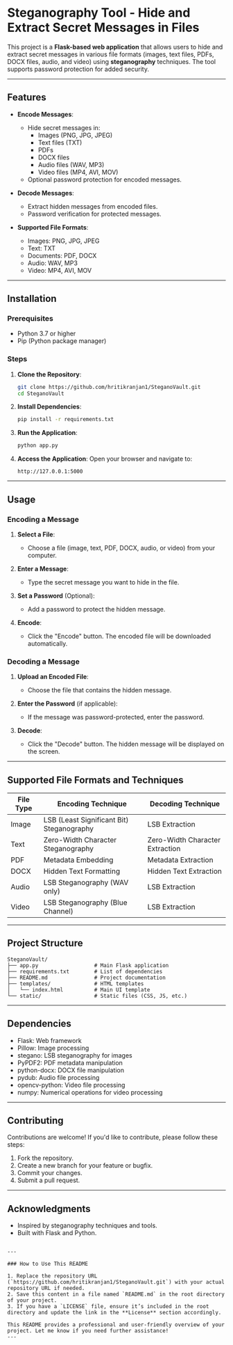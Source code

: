 # Steganography Tool - Hide and Extract Secret Messages in Files

This project is a **Flask-based web application** that allows users to hide and extract secret messages in various file formats (images, text files, PDFs, DOCX files, audio, and video) using **steganography** techniques. The tool supports password protection for added security.

---

## Features

- **Encode Messages**:
  - Hide secret messages in:
    - Images (PNG, JPG, JPEG)
    - Text files (TXT)
    - PDFs
    - DOCX files
    - Audio files (WAV, MP3)
    - Video files (MP4, AVI, MOV)
  - Optional password protection for encoded messages.

- **Decode Messages**:
  - Extract hidden messages from encoded files.
  - Password verification for protected messages.

- **Supported File Formats**:
  - Images: PNG, JPG, JPEG
  - Text: TXT
  - Documents: PDF, DOCX
  - Audio: WAV, MP3
  - Video: MP4, AVI, MOV

---

## Installation

### Prerequisites

- Python 3.7 or higher
- Pip (Python package manager)

### Steps

1. **Clone the Repository**:
   ```bash
   git clone https://github.com/hritikranjan1/SteganoVault.git
   cd SteganoVault

2. **Install Dependencies**:
   ```bash
   pip install -r requirements.txt
   ```

3. **Run the Application**:
   ```bash
   python app.py
   ```

4. **Access the Application**:
   Open your browser and navigate to:
   ```
   http://127.0.0.1:5000
   ```

---

## Usage

### Encoding a Message

1. **Select a File**:
   - Choose a file (image, text, PDF, DOCX, audio, or video) from your computer.

2. **Enter a Message**:
   - Type the secret message you want to hide in the file.

3. **Set a Password** (Optional):
   - Add a password to protect the hidden message.

4. **Encode**:
   - Click the "Encode" button. The encoded file will be downloaded automatically.

### Decoding a Message

1. **Upload an Encoded File**:
   - Choose the file that contains the hidden message.

2. **Enter the Password** (if applicable):
   - If the message was password-protected, enter the password.

3. **Decode**:
   - Click the "Decode" button. The hidden message will be displayed on the screen.

---

## Supported File Formats and Techniques

| File Type | Encoding Technique                          | Decoding Technique                          |
|-----------|---------------------------------------------|---------------------------------------------|
| Image     | LSB (Least Significant Bit) Steganography   | LSB Extraction                              |
| Text      | Zero-Width Character Steganography          | Zero-Width Character Extraction             |
| PDF       | Metadata Embedding                          | Metadata Extraction                         |
| DOCX      | Hidden Text Formatting                      | Hidden Text Extraction                      |
| Audio     | LSB Steganography (WAV only)                | LSB Extraction                              |
| Video     | LSB Steganography (Blue Channel)            | LSB Extraction                              |

---

## Project Structure

```
SteganoVault/
├── app.py                  # Main Flask application
├── requirements.txt        # List of dependencies
├── README.md               # Project documentation
├── templates/              # HTML templates
│   └── index.html          # Main UI template
└── static/                 # Static files (CSS, JS, etc.)
```

---

## Dependencies

- Flask: Web framework
- Pillow: Image processing
- stegano: LSB steganography for images
- PyPDF2: PDF metadata manipulation
- python-docx: DOCX file manipulation
- pydub: Audio file processing
- opencv-python: Video file processing
- numpy: Numerical operations for video processing

---

## Contributing

Contributions are welcome! If you'd like to contribute, please follow these steps:

1. Fork the repository.
2. Create a new branch for your feature or bugfix.
3. Commit your changes.
4. Submit a pull request.

---

## Acknowledgments

- Inspired by steganography techniques and tools.
- Built with Flask and Python.
```

---

### How to Use This README

1. Replace the repository URL (`https://github.com/hritikranjan1/SteganoVault.git`) with your actual repository URL if needed.
2. Save this content in a file named `README.md` in the root directory of your project.
3. If you have a `LICENSE` file, ensure it’s included in the root directory and update the link in the **License** section accordingly.

This README provides a professional and user-friendly overview of your project. Let me know if you need further assistance!
---